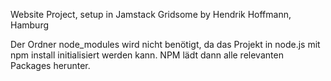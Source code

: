 Website Project, setup in Jamstack Gridsome by Hendrik Hoffmann, Hamburg

Der Ordner node_modules wird nicht benötigt, da das Projekt in node.js mit npm install initialisiert werden kann.
NPM lädt dann alle relevanten Packages herunter.
